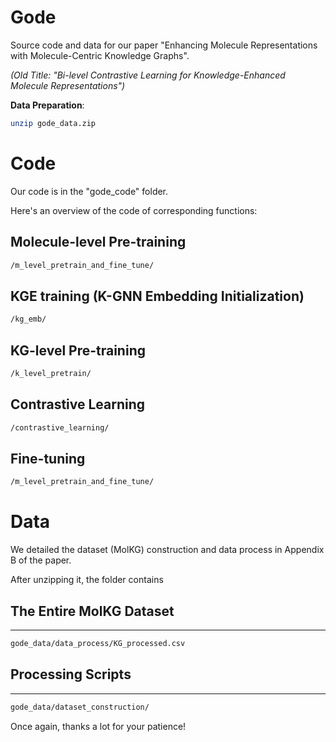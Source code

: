 **Gode**
=====
Source code and data for our paper "Enhancing Molecule Representations with Molecule-Centric Knowledge Graphs".

*(Old Title: "Bi-level Contrastive Learning for Knowledge-Enhanced Molecule Representations")*


**Data Preparation**:
```bash
unzip gode_data.zip
```


Code
===

Our code is in the "gode_code" folder.

Here's an overview of the code of corresponding functions:

Molecule-level Pre-training
---
```bash
/m_level_pretrain_and_fine_tune/
```
KGE training (K-GNN Embedding Initialization)
---
```bash
/kg_emb/
```

KG-level Pre-training
---
```bash
/k_level_pretrain/
```

Contrastive Learning
---
```bash
/contrastive_learning/
```

Fine-tuning
---
```bash
/m_level_pretrain_and_fine_tune/
```




Data
===



We detailed the dataset (MolKG) construction and data process in Appendix B of the paper.

After unzipping it, the folder contains

The Entire MolKG Dataset  
---
---
```bash
gode_data/data_process/KG_processed.csv
```


Processing Scripts 
---
---
```bash
gode_data/dataset_construction/
```

Once again, thanks a lot for your patience!
